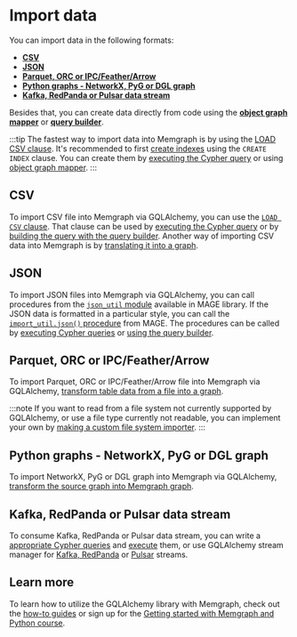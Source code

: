 # Import data

You can import data in the following formats:
- [**CSV**](#csv)
- [**JSON**](#json)
- [**Parquet, ORC or IPC/Feather/Arrow**](#parquet-orc-or-ipcfeatherarrow)
- [**Python graphs - NetworkX, PyG or DGL graph**](#python-graphs---networkx-pyg-or-dgl-graph)
- [**Kafka, RedPanda or Pulsar data stream**](#kafka-redpanda-or-pulsar-data-stream)

Besides that, you can create data directly from code using the [**object graph mapper**](/gqlalchemy/how-to-guides/ogm) or [**query builder**](/gqlalchemy/how-to-guides/query-builder).


:::tip
The fastest way to import data into Memgraph is by using the [LOAD CSV clause](/memgraph/import-data/load-csv-clause). It's recommended to first [create indexes](/memgraph/next/how-to-guides/indexes) using the `CREATE INDEX` clause. You can create them by [executing the Cypher query](/memgraph/connect-to-memgraph/drivers/python) or using [object graph mapper](/gqlalchemy/how-to-guides/ogm#create-indexes).
:::

## CSV

To import CSV file into Memgraph via GQLAlchemy, you can use the [`LOAD CSV` clause](/memgraph/import-data/load-csv-clause). That clause can be used by [executing the Cypher query](/memgraph/connect-to-memgraph/drivers/python) or by [building the query with the query builder](/gqlalchemy/how-to-guides/query-builder#load-csv-file). Another way of importing CSV data into Memgraph is by [translating it into a graph](/gqlalchemy/how-to-guides/table-to-graph-importer).

## JSON

To import JSON files into Memgraph via GQLAlchemy, you can call procedures from the [`json_util` module](/mage/query-modules/python/json-util) available in MAGE library. If the JSON data is formatted in a particular style, you can call the [`import_util.json()` procedure](/mage/query-modules/python/import-util#jsonpath) from MAGE. The procedures can be called by [executing Cypher queries](/memgraph/connect-to-memgraph/drivers/python) or [using the query builder](/gqlalchemy/how-to-guides/query-builder#call-procedures).


## Parquet, ORC or IPC/Feather/Arrow 

To import Parquet, ORC or IPC/Feather/Arrow file into Memgraph via GQLAlchemy, [transform table data from a file into a graph](/gqlalchemy/how-to-guides/table-to-graph-importer). 

:::note
If you want to read from a file system not currently supported by GQLAlchemy, or use a file type currently not readable, you can implement your own by [making a custom file system importer](/gqlalchemy/how-to-guides/custom-file-system-importer).
:::


## Python graphs - NetworkX, PyG or DGL graph

To import NetworkX, PyG or DGL graph into Memgraph via GQLAlchemy, [transform the source graph into Memgraph graph](/gqlalchemy/how-to-guides/import-python-graphs).

## Kafka, RedPanda or Pulsar data stream

To consume Kafka, RedPanda or Pulsar data stream, you can write a [appropriate Cypher queries](/memgraph/import-data/data-streams/manage-streams) and [execute](/memgraph/connect-to-memgraph/drivers/python) them, or use GQLAlchemy stream manager for [Kafka, RedPanda](/gqlalchemy/how-to-guides/streams/manage-kafka-streams) or [Pulsar](/gqlalchemy/how-to-guides/streams/manage-pulsar-streams) streams.


## Learn more

To learn how to utilize the GQLAlchemy library with Memgraph, check out the [how-to guides](/gqlalchemy/how-to-guides) or sign up for the [Getting started with Memgraph and Python course](https://app.livestorm.co/memgraph/getting-started-with-memgraph-and-python-on-demand).


